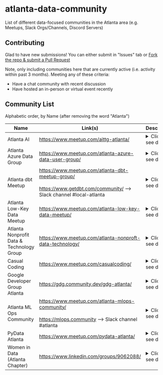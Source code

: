 # atlanta-data-community
List of different data-focused communities in the Atlanta area (e.g. Meetups, Slack Orgs/Channels, Discord Servers)

## Contributing

Glad to have new submissions!  You can either submit in "Issues" tab or [Fork the repo & submit a Pull Request](https://docs.github.com/en/pull-requests/collaborating-with-pull-requests/proposing-changes-to-your-work-with-pull-requests/creating-a-pull-request-from-a-fork)

Note, only including communities here that are currently active (i.e. activity within past 3 months).  Meeting any of these criteria:
- Have a chat community with recent discussion
- Have hosted an in-person or virtual event recently

## Community List

Alphabetic order, by Name (after removing the word "Atlanta")

| Name | Link(s) | Description |
|---|---|---|
| Atlanta AI | https://www.meetup.com/aittg-atlanta/ | <details><summary>Click to see details</summary>We’re excited to bring you the latest and practical technology on AI, Machine Learning, Deep Learning, Data Science and Big Data.<br><br>Our goal is to congregate with AI enthusiasts from all over Atlanta to learn and practice AI tech, through tech talks, study jams, code labs etc.. we regularly invite tech leads from innovated companies, successful startups to share their practice experiences and practices in the world of AI, Cloud, Data, Blockchain.</details> |
| Atlanta Azure Data Group | https://www.meetup.com/atlanta-azure-data-user-group/ | <details><summary>Click to see details</summary>Data Professionals using the Microsoft Data Platform<br><br>We are a member of the Azure Data Community network of User Groups. Our purpose is to provide a forum for the SQL users of Atlanta to network, communicate and educate one another. Our user group is open to both technical and business-minded professionals. Events are free to all attendees. |
| Atlanta dbt Meetup | https://www.meetup.com/atlanta-dbt-meetup-group/<br><br>https://www.getdbt.com/community/ --> Slack channel #local-atlanta | <details><summary>Click to see details</summary>If you work with data, this group is for you! We welcome data analysts, scientists, engineers, architects, and more!<br><br>We will predominantly focus on people's experience with dbt, but will also discuss broader topics related to data teams, such as data stacks, data ops, modeling, testing, and team structures</details> |
| Atlanta Low-Key Data Meetup | https://www.meetup.com/atlanta-low-key-data-meetup/ | <details><summary>Click to see details</summary>Low-key data meetups are an opportunity to come hangout with other practitioners with no vendor presentations, no sales, and no data collection. Come meet your data and analytics peers, share best practices, horror stories, and laughs in a casual environment.</details> |
| Atlanta Nonprofit Data & Technology Group | https://www.meetup.com/atlanta-nonproft-data-technology/ | <details><summary>Click to see details</summary>Are you passionate about leveraging data and technology for the greater good? Are you eager to explore innovative ways to enhance the impact of nonprofit organizations? If so, you've come to the right place!<br><br>Our meetup group is dedicated to bringing together like-minded individuals who are interested in the intersection of data, technology, and the nonprofit sector. Whether you're a seasoned data scientist, a technology enthusiast, a nonprofit professional, or simply someone with a keen interest in making a difference, we invite you to join our vibrant community.<br><br>In today's rapidly evolving world, data and technology have become powerful tools for nonprofits to drive social change and maximize their effectiveness. From harnessing data analytics to optimize fundraising efforts to implementing cutting-edge technologies for program delivery, nonprofits are leveraging these resources to create meaningful impact in our communities.<br><br>At our meetup events, we provide a platform for knowledge sharing, collaboration, and networking. Our diverse range of topics covers everything from data analysis and visualization techniques to emerging technologies such as artificial intelligence and blockchain in the nonprofit sector. Through engaging presentations, interactive workshops, and lively discussions, we aim to empower our members with the skills, insights, and connections needed to drive positive change in the nonprofit space.<br><br>Joining our meetup group offers you the opportunity to:<br>  - Connect with a vibrant community of individuals who share your passion for nonprofit data and technology.<br>  - Stay updated on the latest trends, best practices, and success stories in the field.<br>  - Learn from industry experts and thought leaders through informative talks and workshops.<br>  - Engage in hands-on activities and collaborative projects to enhance your skills.<br>  - Forge meaningful connections and potential partnerships with professionals and organizations working in the nonprofit sector.<br><br>Whether you're a seasoned professional or just starting out, we welcome everyone who is curious and driven to explore the intersection of data, technology, and social impact. Together, let's unlock the transformative potential of nonprofit data and technology to create a better future for all.</details> |
| Casual Coding | https://www.meetup.com/casualcoding/ | <details><summary>Click to see details</summary>Meets at Ponce City Market, every other Saturday<br>If you’re planning on working on a side-hustle or project over the weekend, come work on your project in the company of other developers over coffee. Introduce yourself, meet other developers, share what you’re working on, and ask about what you need help with. |
| Google Developer Group Atlanta | https://gdg.community.dev/gdg-atlanta/ | <details><summary>Click to see details</summary>Provides career resources and upskilling, meetups + learning opportunities for software engineers, developers, analysts, and technology gurus in the metro Atlanta area. |
| Atlanta ML Ops Community | https://www.meetup.com/atlanta-mlops-community/<br><br>https://mlops.community --> Slack channel #atlanta | <details><summary>Click to see details</summary>The MLOps Community fills the swiftly growing need to share real-world Machine Learning Operations best practices from engineers in the field. While MLOps shares a lot of ground with DevOps, the differences are as big as the similarities. We needed a community laser-focused on solving the unique challenges we deal with every day building production AI/ML pipelines.</details> |
| PyData Atlanta | https://www.meetup.com/pydata-atlanta/ | <details><summary>Click to see details</summary>The PyData Atlanta chapter holds free meetups that are open to the public. They feature a range of activities focused on networking, learning, and community building, with less focus on traditional seminar formats.<br><br>PyData is an educational program of NumFOCUS, a 501(c)3 non-profit organization in the United States. PyData provides a forum for the international community of users and developers of data science tools to share ideas and learn from each other.</details> |
| Women in Data (Atlanta Chapter) | https://www.linkedin.com/groups/9062088/ | <details><summary>Click to see details</summary>Women in Data was created in 2015, when the founder Sadie St. Lawrence noticed the lack of women representation as she began her journey into data. Concerned about the prospect of gender equality in a data-driven future, the first chapter of Women in Data was launched.<br><br>They have since shaped Women in Data to the global community they are today. A place for data enthusiasts of all backgrounds to connect, grow, and lead together.<br><br>Their mission since day one has been to increase diversity in data careers because they know representation and participation of all kinds matters, especially in growing, in-demand roles across data and technology.</details> |
